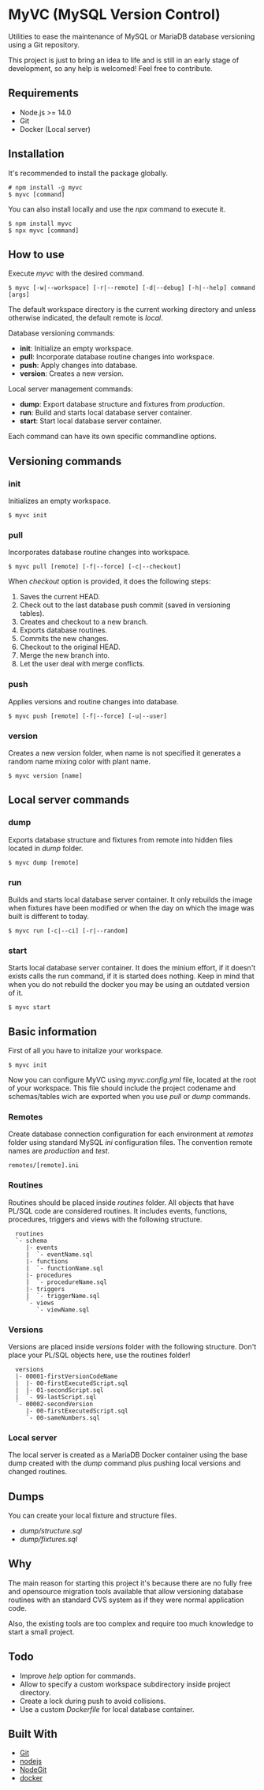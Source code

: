 # MyVC (MySQL Version Control)

Utilities to ease the maintenance of MySQL or MariaDB database versioning using
a Git repository.

This project is just to bring an idea to life and is still in an early stage of
development, so any help is welcomed! Feel free to contribute.

## Requirements

* Node.js >= 14.0
* Git
* Docker (Local server)

## Installation

It's recommended to install the package globally.

```text
# npm install -g myvc
$ myvc [command]
```

You can also install locally and use the *npx* command to execute it.

```text
$ npm install myvc
$ npx myvc [command]
```

## How to use

Execute *myvc* with the desired command.

```text
$ myvc [-w|--workspace] [-r|--remote] [-d|--debug] [-h|--help] command [args]
```

The default workspace directory is the current working directory and unless 
otherwise indicated, the default remote is *local*.

Database versioning commands:

 * **init**: Initialize an empty workspace.
 * **pull**: Incorporate database routine changes into workspace.
 * **push**: Apply changes into database.
 * **version**: Creates a new version.

Local server management commands:

 * **dump**: Export database structure and fixtures from *production*.
 * **run**: Build and starts local database server container.
 * **start**: Start local database server container.

Each command can have its own specific commandline options.

## Versioning commands

### init

Initializes an empty workspace.

```text
$ myvc init
```

### pull

Incorporates database routine changes into workspace.

```text
$ myvc pull [remote] [-f|--force] [-c|--checkout]
```

When *checkout* option is provided, it does the following steps:

1. Saves the current HEAD.
2. Check out to the last database push commit (saved in versioning tables).
3. Creates and checkout to a new branch.
4. Exports database routines.
5. Commits the new changes.
6. Checkout to the original HEAD.
7. Merge the new branch into.
8. Let the user deal with merge conflicts.

### push

Applies versions and routine changes into database.

```text
$ myvc push [remote] [-f|--force] [-u|--user]
```

### version

Creates a new version folder, when name is not specified it generates a random 
name mixing color with plant name.

```text
$ myvc version [name]
```

## Local server commands

### dump

Exports database structure and fixtures from remote into hidden files located
in *dump* folder.

```text
$ myvc dump [remote]
```

### run

Builds and starts local database server container. It only rebuilds the image 
when fixtures have been modified or when the day on which the image was built 
is different to today.

```text
$ myvc run [-c|--ci] [-r|--random]
```

### start

Starts local database server container. It does the minium effort, if it 
doesn't exists calls the run command, if it is started does nothing. Keep in 
mind that when you do not rebuild the docker you may be using an outdated 
version of it.

```text
$ myvc start
```

## Basic information

First of all you have to initalize your workspace.

```text
$ myvc init
```

Now you can configure MyVC using *myvc.config.yml* file, located at the root of
your workspace. This file should include the project codename and schemas/tables
wich are exported when you use *pull* or *dump* commands.

### Remotes

Create database connection configuration for each environment at *remotes*
folder using standard MySQL *ini* configuration files. The convention remote 
names are *production* and *test*.

```text
remotes/[remote].ini
```

### Routines

Routines should be placed inside *routines* folder. All objects that have
PL/SQL code are considered routines. It includes events, functions, procedures,
triggers and views with the following structure.

```text
  routines
  `- schema
     |- events
     |  `- eventName.sql
     |- functions
     |  `- functionName.sql
     |- procedures
     |  `- procedureName.sql
     |- triggers
     |  `- triggerName.sql
     `- views
        `- viewName.sql
```

### Versions

Versions are placed inside *versions* folder with the following structure.
Don't place your PL/SQL objects here, use the routines folder!

```text
  versions
  |- 00001-firstVersionCodeName
  |  |- 00-firstExecutedScript.sql
  |  |- 01-secondScript.sql
  |  `- 99-lastScript.sql
  `- 00002-secondVersion
     |- 00-firstExecutedScript.sql
     `- 00-sameNumbers.sql
```

### Local server

The local server is created as a MariaDB Docker container using the base dump created with the *dump* command plus pushing local versions and changed
routines.

## Dumps

You can create your local fixture and structure files.

* *dump/structure.sql*
* *dump/fixtures.sql*

## Why

The main reason for starting this project it's because there are no fully free 
and opensource migration tools available that allow versioning database routines
with an standard CVS system as if they were normal application code.

Also, the existing tools are too complex and require too much knowledge to start
a small project.

## Todo

* Improve *help* option for commands.
* Allow to specify a custom workspace subdirectory inside project directory.
* Create a lock during push to avoid collisions.
* Use a custom *Dockerfile* for local database container.

## Built With

* [Git](https://git-scm.com/)
* [nodejs](https://nodejs.org/)
* [NodeGit](https://www.nodegit.org/)
* [docker](https://www.docker.com/)
